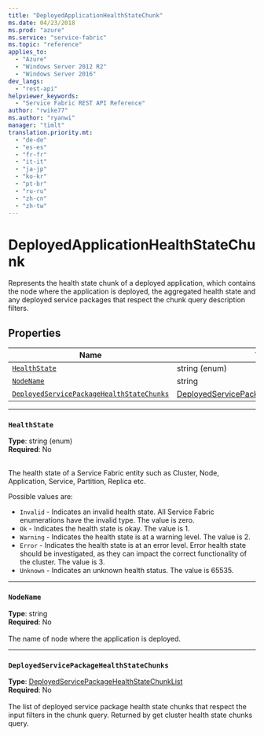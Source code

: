 ```yaml
---
title: "DeployedApplicationHealthStateChunk"
ms.date: 04/23/2018
ms.prod: "azure"
ms.service: "service-fabric"
ms.topic: "reference"
applies_to: 
  - "Azure"
  - "Windows Server 2012 R2"
  - "Windows Server 2016"
dev_langs: 
  - "rest-api"
helpviewer_keywords: 
  - "Service Fabric REST API Reference"
author: "rwike77"
ms.author: "ryanwi"
manager: "timlt"
translation.priority.mt: 
  - "de-de"
  - "es-es"
  - "fr-fr"
  - "it-it"
  - "ja-jp"
  - "ko-kr"
  - "pt-br"
  - "ru-ru"
  - "zh-cn"
  - "zh-tw"
---
```

# DeployedApplicationHealthStateChunk

Represents the health state chunk of a deployed application, which contains the node where the application is deployed, the aggregated health state and any deployed service packages that respect the chunk query description filters.


## Properties
| Name | Type | Required |
| --- | --- | --- |
| [`HealthState`](#healthstate) | string (enum) | No |
| [`NodeName`](#nodename) | string | No |
| [`DeployedServicePackageHealthStateChunks`](#deployedservicepackagehealthstatechunks) | [DeployedServicePackageHealthStateChunkList](sfclient-v62-model-deployedservicepackagehealthstatechunklist.md) | No |

____
### `HealthState`
__Type__: string (enum) <br/>
__Required__: No<br/>
<br/>


The health state of a Service Fabric entity such as Cluster, Node, Application, Service, Partition, Replica etc.

Possible values are: 

  - `Invalid` - Indicates an invalid health state. All Service Fabric enumerations have the invalid type. The value is zero.
  - `Ok` - Indicates the health state is okay. The value is 1.
  - `Warning` - Indicates the health state is at a warning level. The value is 2.
  - `Error` - Indicates the health state is at an error level. Error health state should be investigated, as they can impact the correct functionality of the cluster. The value is 3.
  - `Unknown` - Indicates an unknown health status. The value is 65535.



____
### `NodeName`
__Type__: string <br/>
__Required__: No<br/>
<br/>
The name of node where the application is deployed.

____
### `DeployedServicePackageHealthStateChunks`
__Type__: [DeployedServicePackageHealthStateChunkList](sfclient-v62-model-deployedservicepackagehealthstatechunklist.md) <br/>
__Required__: No<br/>
<br/>
The list of deployed service package health state chunks that respect the input filters in the chunk query. Returned by get cluster health state chunks query.


